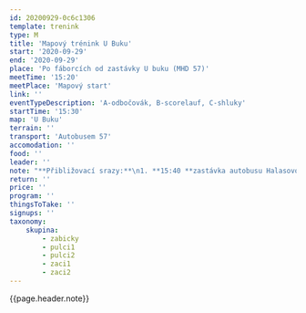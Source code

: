 ```yaml
---
id: 20200929-0c6c1306
template: trenink
type: M
title: 'Mapový trénink U Buku'
start: '2020-09-29'
end: '2020-09-29'
place: 'Po fáborcích od zastávky U buku (MHD 57)'
meetTime: '15:20'
meetPlace: 'Mapový start'
link: ''
eventTypeDescription: 'A-odbočovák, B-scorelauf, C-shluky'
startTime: '15:30'
map: 'U Buku'
terrain: ''
transport: 'Autobusem 57'
accomodation: ''
food: ''
leader: ''
note: "**Přibližovací srazy:**\n1. **15:40 **zastávka autobusu Halasovo náměstí (Alena Finstrlová - 605 440 445) (15:54\tautobus 57 - U buku\t16:08)\n2. **15:25 **zastávka autobusu Skácelova (Andrea Firešová - 728 362 804) (odjezd prvním spojem směr Královo Pole, nádraží, 15:41 - autobusem 43 - Klarisky - 16:05 - autobusem 57 - U buku 16:08, případně: \tSkácelova 15:37 autobus 84 - Halasovo náměstí\t15:49, 15:54 autobus 57 -\tU buku\t16:08)\n3. **16:10 **zastávka autobusu 57 U Buku\nKdo hodláte přibližovací sraz využít, dejte vždy nejpozději do pondělního večera vědět tomu, kdo přibližovací sraz zajišťuje! Umožní nám to případně nahradit dopravu MHD dopravou osobními auty."
return: ''
price: ''
program: ''
thingsToTake: ''
signups: ''
taxonomy:
    skupina:
        - zabicky
        - pulci1
        - pulci2
        - zaci1
        - zaci2
---
```


{{page.header.note}}
